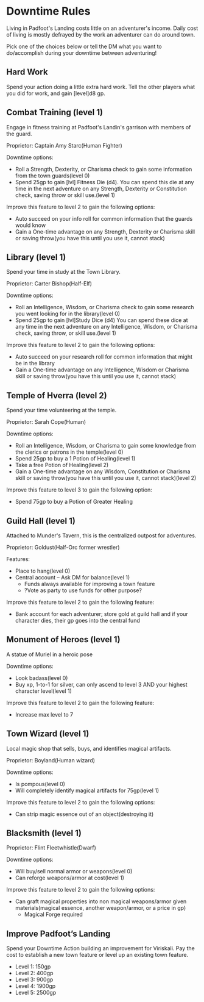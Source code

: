 Downtime Rules
======

Living in Padfoot's Landing costs little on an adventurer's income. Daily cost of living is mostly defrayed by the work an adventurer can do around town.

Pick one of the choices below or tell the DM what you want to do/accomplish during your downtime between adventuring!

## Hard Work
Spend your action doing a little extra hard work. Tell the other players what you did for work, and gain [level]d8 gp.

## Combat Training (level 1)
Engage in fitness training at Padfoot's Landin's garrison with members of the guard. 

Proprietor: Captain Amy Starc(Human Fighter)  

Downtime options:
* Roll a Strength, Dexterity, or Charisma check to gain some information from the town guards(level 0)
* Spend 25gp to gain [lvl] Fitness Die (d4). You can spend this die at any time in the next adventure on any Strength, Dexterity or Constitution check, saving throw or skill use.(level 1)

Improve this feature to level 2 to gain the following options:
* Auto succeed on your info roll for common information that the guards would know
* Gain a One-time advantage on any Strength, Dexterity or Charisma skill or saving throw(you have this until you use it, cannot stack)

## Library (level 1)
Spend your time in study at the Town Library.

Proprietor: Carter Bishop(Half-Elf)

Downtime options:
* Roll an Intelligence, Wisdom, or Charisma check to gain some research you went looking for in the library(level 0)
* Spend 25gp to gain [lvl]Study Dice (d4) You can spend these dice at any time in the next adventure on any Intelligence, Wisdom, or Charisma check, saving throw, or skill use.(level 1)

Improve this feature to level 2 to gain the following options:
* Auto succeed on your research roll for common information that might be in the library
* Gain a One-time advantage on any Intelligence, Wisdom or Charisma skill or saving throw(you have this until you use it, cannot stack)

## Temple of Hverra (level 2)
Spend your time volunteering at the temple.

Proprietor: Sarah Cope(Human)

Downtime options:
* Roll an Intelligence, Wisdom, or Charisma to gain some knowledge from the clerics or patrons in the temple(level 0)
* Spend 25gp to buy a 1 Potion of Healing(level 1)
* Take a free Potion of Healing(level 2)
* Gain a One-time advantage on any Wisdom, Constitution or Charisma skill or saving throw(you have this until you use it, cannot stack)(level 2)

Improve this feature to level 3 to gain the following option:
  * Spend 75gp to buy a Potion of Greater Healing

## Guild Hall (level 1)
Attached to Munder's Tavern, this is the centralized outpost for adventures.

Proprietor: Goldust(Half-Orc former wrestler)  

Features:
* Place to hang(level 0)
* Central account – Ask DM for balance(level 1)
  * Funds always available for improving a town feature
  * ?Vote as party to use funds for other purpose?

Improve this feature to level 2 to gain the following feature:
* Bank account for each adventurer; store gold at guild hall and if your character dies, their gp goes into the central fund

## Monument of Heroes (level 1)
A statue of Muriel in a heroic pose

Downtime options:
* Look badass(level 0)
* Buy xp, 1-to-1 for silver, can only ascend to level 3 AND your highest character level(level 1)

Improve this feature to level 2 to gain the following feature:
* Increase max level to 7

## Town Wizard (level 1)
Local magic shop that sells, buys, and identifies magical artifacts. 

Proprietor: Boyland(Human wizard)  

Downtime options:
* Is pompous(level 0)
* Will completely identify magical artifacts for 75gp(level 1)

Improve this feature to level 2 to gain the following options:
* Can strip magic essence out of an object(destroying it)
 
## Blacksmith (level 1)

Proprietor: Flint Fleetwhistle(Dwarf)

Downtime options:
* Will buy/sell normal armor or weapons(level 0)
* Can reforge weapons/armor at cost(level 1)

Improve this feature to level 2 to gain the following options:
* Can graft magical properties into non magical weapons/armor given materials(magical essence, another weapon/armor, or a price in gp)
  * Magical Forge required

## Improve Padfoot’s Landing
Spend your Downtime Action building an improvement for Viriskali. Pay the cost to establish a new town feature or level up an existing town feature.
* Level 1: 150gp
* Level 2: 400gp
* Level 3: 900gp
* Level 4: 1900gp
* Level 5: 2500gp
